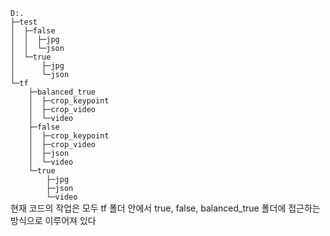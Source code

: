 <code>
D:.
├─test
│  ├─false
│  │  ├─jpg
│  │  └─json
│  └─true
│      ├─jpg
│      └─json
└─tf
    ├─balanced_true
    │  ├─crop_keypoint
    │  ├─crop_video
    │  └─video
    ├─false
    │  ├─crop_keypoint
    │  ├─crop_video
    │  ├─json
    │  └─video
    └─true
        ├─jpg
        ├─json
        └─video
</code>
현재 코드의 작업은 모두
tf 폴더 안에서 true, false, balanced_true 폴더에 접근하는 방식으로 이루어져 있다
